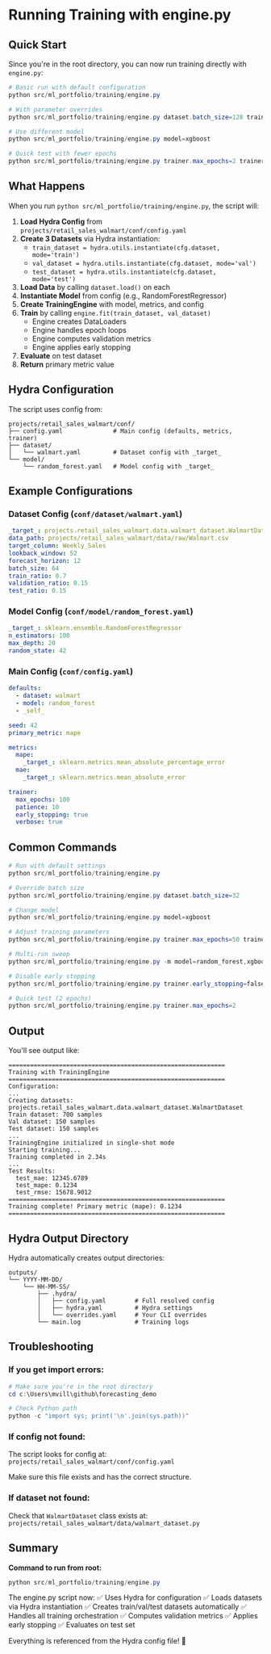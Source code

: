 # Running Training with engine.py

## Quick Start

Since you're in the root directory, you can now run training directly with `engine.py`:

```powershell
# Basic run with default configuration
python src/ml_portfolio/training/engine.py

# With parameter overrides
python src/ml_portfolio/training/engine.py dataset.batch_size=128 trainer.max_epochs=50

# Use different model
python src/ml_portfolio/training/engine.py model=xgboost

# Quick test with fewer epochs
python src/ml_portfolio/training/engine.py trainer.max_epochs=2 trainer.verbose=true
```

## What Happens

When you run `python src/ml_portfolio/training/engine.py`, the script will:

1. **Load Hydra Config** from `projects/retail_sales_walmart/conf/config.yaml`
2. **Create 3 Datasets** via Hydra instantiation:
   - `train_dataset = hydra.utils.instantiate(cfg.dataset, mode='train')`
   - `val_dataset = hydra.utils.instantiate(cfg.dataset, mode='val')`
   - `test_dataset = hydra.utils.instantiate(cfg.dataset, mode='test')`
3. **Load Data** by calling `dataset.load()` on each
4. **Instantiate Model** from config (e.g., RandomForestRegressor)
5. **Create TrainingEngine** with model, metrics, and config
6. **Train** by calling `engine.fit(train_dataset, val_dataset)`
   - Engine creates DataLoaders
   - Engine handles epoch loops
   - Engine computes validation metrics
   - Engine applies early stopping
7. **Evaluate** on test dataset
8. **Return** primary metric value

## Hydra Configuration

The script uses config from:
```
projects/retail_sales_walmart/conf/
├── config.yaml              # Main config (defaults, metrics, trainer)
├── dataset/
│   └── walmart.yaml         # Dataset config with _target_
└── model/
    └── random_forest.yaml   # Model config with _target_
```

## Example Configurations

### Dataset Config (`conf/dataset/walmart.yaml`)
```yaml
_target_: projects.retail_sales_walmart.data.walmart_dataset.WalmartDataset
data_path: projects/retail_sales_walmart/data/raw/Walmart.csv
target_column: Weekly_Sales
lookback_window: 52
forecast_horizon: 12
batch_size: 64
train_ratio: 0.7
validation_ratio: 0.15
test_ratio: 0.15
```

### Model Config (`conf/model/random_forest.yaml`)
```yaml
_target_: sklearn.ensemble.RandomForestRegressor
n_estimators: 100
max_depth: 20
random_state: 42
```

### Main Config (`conf/config.yaml`)
```yaml
defaults:
  - dataset: walmart
  - model: random_forest
  - _self_

seed: 42
primary_metric: mape

metrics:
  mape:
    _target_: sklearn.metrics.mean_absolute_percentage_error
  mae:
    _target_: sklearn.metrics.mean_absolute_error

trainer:
  max_epochs: 100
  patience: 10
  early_stopping: true
  verbose: true
```

## Common Commands

```powershell
# Run with default settings
python src/ml_portfolio/training/engine.py

# Override batch size
python src/ml_portfolio/training/engine.py dataset.batch_size=32

# Change model
python src/ml_portfolio/training/engine.py model=xgboost

# Adjust training parameters
python src/ml_portfolio/training/engine.py trainer.max_epochs=50 trainer.patience=5

# Multi-run sweep
python src/ml_portfolio/training/engine.py -m model=random_forest,xgboost dataset.batch_size=32,64

# Disable early stopping
python src/ml_portfolio/training/engine.py trainer.early_stopping=false

# Quick test (2 epochs)
python src/ml_portfolio/training/engine.py trainer.max_epochs=2
```

## Output

You'll see output like:
```
============================================================
Training with TrainingEngine
============================================================
Configuration:
...
Creating datasets: projects.retail_sales_walmart.data.walmart_dataset.WalmartDataset
Train dataset: 700 samples
Val dataset: 150 samples
Test dataset: 150 samples
...
TrainingEngine initialized in single-shot mode
Starting training...
Training completed in 2.34s
...
Test Results:
  test_mae: 12345.6789
  test_mape: 0.1234
  test_rmse: 15678.9012
============================================================
Training complete! Primary metric (mape): 0.1234
============================================================
```

## Hydra Output Directory

Hydra automatically creates output directories:
```
outputs/
└── YYYY-MM-DD/
    └── HH-MM-SS/
        ├── .hydra/
        │   ├── config.yaml        # Full resolved config
        │   ├── hydra.yaml         # Hydra settings
        │   └── overrides.yaml     # Your CLI overrides
        └── main.log               # Training logs
```

## Troubleshooting

### If you get import errors:
```powershell
# Make sure you're in the root directory
cd c:\Users\mvill\github\forecasting_demo

# Check Python path
python -c "import sys; print('\n'.join(sys.path))"
```

### If config not found:
The script looks for config at:
`projects/retail_sales_walmart/conf/config.yaml`

Make sure this file exists and has the correct structure.

### If dataset not found:
Check that `WalmartDataset` class exists at:
`projects/retail_sales_walmart/data/walmart_dataset.py`

## Summary

**Command to run from root:**
```powershell
python src/ml_portfolio/training/engine.py
```

The engine.py script now:
✅ Uses Hydra for configuration
✅ Loads datasets via Hydra instantiation
✅ Creates train/val/test datasets automatically
✅ Handles all training orchestration
✅ Computes validation metrics
✅ Applies early stopping
✅ Evaluates on test set

Everything is referenced from the Hydra config file! 🚀
